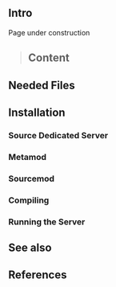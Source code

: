 ## Intro

Page under construction

> ## Content

## Needed Files

## Installation

### Source Dedicated Server

### Metamod

### Sourcemod

### Compiling

### Running the Server

## See also

## References